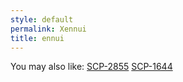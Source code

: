 ```yaml
---
style: default
permalink: Xennui
title: ennui
---
```

You may also like:
[SCP-2855](http://scp-wiki.net/scp-2855)
[SCP-1644](http://scp-wiki.net/scp-1644)